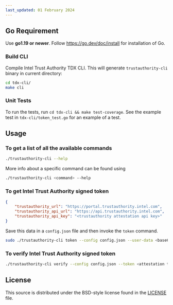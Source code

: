 ```yaml
---
last_updated: 01 February 2024
---
```


## Go Requirement

Use <b>go1.19 or newer</b>. Follow https://go.dev/doc/install for installation of Go.

### Build CLI
Compile Intel Trust Authority TDX CLI. This will generate `trustauthority-cli` binary in current directory:

```sh
cd tdx-cli/
make cli
```

### Unit Tests

To run the tests, run `cd tdx-cli && make test-coverage`. See the example test in `tdx-cli/token_test.go` for an example of a test.

## Usage

### To get a list of all the available commands

```sh
./trustauthority-cli --help
```
More info about a specific command can be found using
```sh
./trustauthority-cli <command> --help
```

### To get Intel Trust Authority signed token

```json
{
    "trustauthority_url": "https://portal.trustauthority.intel.com",
    "trustauthority_api_url": "https://api.trustauthority.intel.com",
    "trustauthority_api_key": "<trustauthority attestation api key>"
}
```
Save this data in a `config.json` file and then invoke the `token` command.

```sh
sudo ./trustauthority-cli token --config config.json --user-data <base64 encoded userdata>  --no-eventlog
```

### To verify Intel Trust Authority signed token
```sh
./trustauthority-cli verify --config config.json --token <attestation token in JWT format>
```

## License

This source is distributed under the BSD-style license found in the [LICENSE](../LICENSE)
file.
